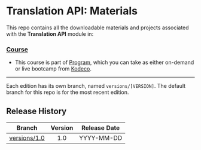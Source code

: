 # Translation API: Materials



This repo contains all the downloadable materials and projects associated with the **Translation API** module in:

### [Course](https://www.kodeco.com/library)

- This course is part of [Program](https://www.kodeco.com), which you can take as either on-demand or live bootcamp from [Kodeco](https://www.kodeco.com).

--- 

Each edition has its own branch, named `versions/[VERSION]`. The default branch for this repo is for the most recent edition.

## Release History

| Branch                                                                                  | Version | Release Date |
| --------------------------------------------------------------------------------------- |:-------:|:------------:|
| [versions/1.0](https://github.com/kodecocodes/m3-ita-materials/tree/versions/1.0) | 1.0     | YYYY-MM-DD   |
